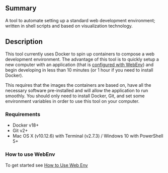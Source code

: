 ## Summary
A tool to automate setting up a standard web development environment; written 
in shell scripts and based on visualization technology. 

## Description
This tool currently uses Docker to spin up containers to compose a web
development environment. The advantage of this tool is to quickly setup a new
computer with an application (that is 
[configured with WebEnv](./docs/how-to-setup-an-app.md)) and begin developing
in less than 10 minutes (or 1 hour if you need to install Docker).

This requires that the images the containers are based on, have all the
necessary software pre-installed and will allow the application to run
smoothly. You should only need to install Docker, Git, and set some environment 
variables in order to use this tool on your computer.

### Requirements
* Docker v18+
* Git v2+
* Mac OS X (v10.12.6) with Terminal (v2.7.3) / Windows 10 with PowerShell 5+

### How to use WebEnv
To get started see [How to Use Web Env](./docs/index.md)
